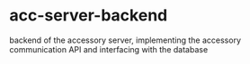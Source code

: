 # acc-server-backend
backend of the accessory server, implementing the accessory communication API and interfacing with the database

